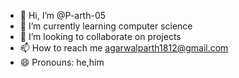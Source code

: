 - 👋 Hi, I’m @P-arth-05
- 🌱 I’m currently learning computer science 
- 💞️ I’m looking to collaborate on projects 
- 📫 How to reach me agarwalparth1812@gmail.com
- 😄 Pronouns: he,him

<!---
P-arth-05/P-arth-05 is a ✨ special ✨ repository because its `README.md` (this file) appears on your GitHub profile.
You can click the Preview link to take a look at your changes.
--->
